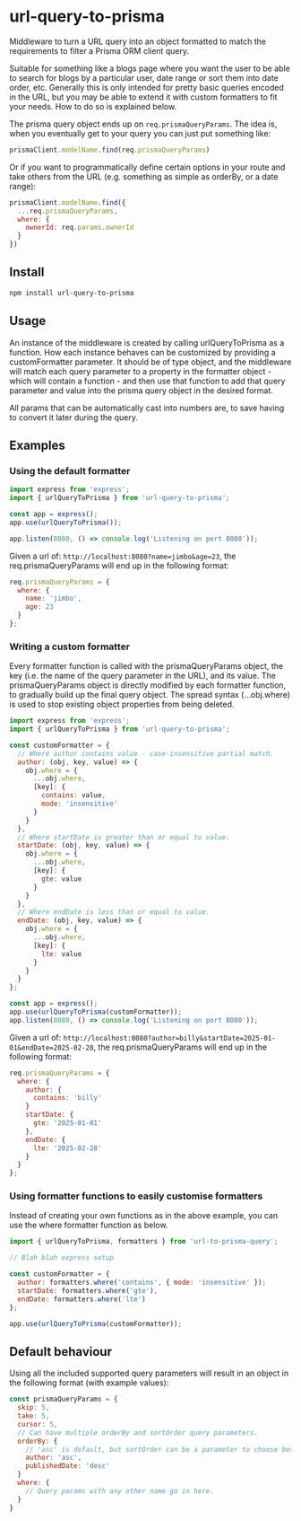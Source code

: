 # url-query-to-prisma

Middleware to turn a URL query into an object formatted to match the requirements to filter a Prisma ORM client query.

Suitable for something like a blogs page where you want the user to be able to search for blogs by a particular user, date range or sort them into date order, etc. Generally this is only intended for pretty basic queries encoded in the URL, but you may be able to extend it with custom formatters to fit your needs. How to do so is explained below.

The prisma query object ends up on ```req.prismaQueryParams```. The idea is, when you eventually get to your query you can just put something like:

```js
prismaClient.modelName.find(req.prismaQueryParams)
```

Or if you want to programmatically define certain options in your route and take others from the URL (e.g. something as simple as orderBy, or a date range):

```js
prismaClient.modelName.find({
  ...req.prismaQueryParams,
  where: {
    ownerId: req.params.ownerId
  }
})
```

## Install

```bash
npm install url-query-to-prisma
```

## Usage

An instance of the middleware is created by calling urlQueryToPrisma as a function. How each instance behaves can be customized by providing a customFormatter parameter. It should be of type object, and the middleware will match each query parameter to a property in the formatter object - which will contain a function - and then use that function to add that query parameter and value into the prisma query object in the desired format.

All params that can be automatically cast into numbers are, to save having to convert it later during the query.

## Examples

### Using the default formatter

```js
import express from 'express';
import { urlQueryToPrisma } from 'url-query-to-prisma';

const app = express();
app.use(urlQueryToPrisma());

app.listen(8080, () => console.log('Listening on port 8080'));
```

Given a url of: ```http://localhost:8080?name=jimbo&age=23```, the req.prismaQueryParams will end up in the following format:

```js
req.prismaQueryParams = {
  where: {
    name: 'jimbo',
    age: 23
  }
};
```

### Writing a custom formatter

Every formatter function is called with the prismaQueryParams object, the key (i.e. the name of the query parameter in the URL), and its value. The prismaQueryParams object is directly modified by each formatter function, to gradually build up the final query object. The spread syntax (...obj.where) is used to stop existing object properties from being deleted.

```js
import express from 'express';
import { urlQueryToPrisma } from 'url-query-to-prisma';

const customFormatter = {
  // Where author contains value - case-insensitive partial match.
  author: (obj, key, value) => {
    obj.where = {
      ...obj.where,
      [key]: {
        contains: value,
        mode: 'insensitive'
      }
    }
  },
  // Where startDate is greater than or equal to value.
  startDate: (obj, key, value) => {
    obj.where = {
      ...obj.where,
      [key]: {
        gte: value
      }
    }
  },
  // Where endDate is less than or equal to value.
  endDate: (obj, key, value) => {
    obj.where = {
      ...obj.where,
      [key]: {
        lte: value
      }
    }
  }
};

const app = express();
app.use(urlQueryToPrisma(customFormatter));
app.listen(8080, () => console.log('Listening on port 8080'));
```

Given a url of: ```http://localhost:8080?author=billy&startDate=2025-01-01&endDate=2025-02-28```, the req.prismaQueryParams will end up in the following format:

```js
req.prismaQueryParams = {
  where: {
    author: {
      contains: 'billy'
    }
    startDate: {
      gte: '2025-01-01'
    },
    endDate: {
      lte: '2025-02-28'
    }
  }
};
```

### Using formatter functions to easily customise formatters

Instead of creating your own functions as in the above example, you can use the where formatter function as below.

```js
import { urlQueryToPrisma, formatters } from 'url-to-prisma-query';

// Blah blah express setup

const customFormatter = {
  author: formatters.where('contains', { mode: 'insensitive' });
  startDate: formatters.where('gte'),
  endDate: formatters.where('lte')
};

app.use(urlQueryToPrisma(customFormatter));
```

## Default behaviour

Using all the included supported query parameters will result in an object in the following format (with example values):

```js
const prismaQueryParams = {
  skip: 5,
  take: 5,
  cursor: 5,
  // Can have multiple orderBy and sortOrder query parameters. 
  orderBy: {
    // 'asc' is default, but sortOrder can be a parameter to choose between 'asc' or 'desc'.
    author: 'asc',
    publishedDate: 'desc'
  }
  where: {
    // Query params with any other name go in here.
  }
}
```
